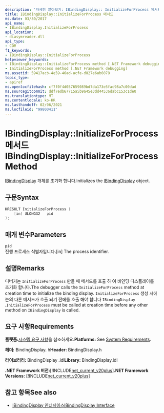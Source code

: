 ```yaml
---
description: '자세히 알아보기: IBindingDisplay:: InitializeForProcess 메서드'
title: IBindingDisplay::InitializeForProcess 메서드
ms.date: 03/30/2017
api_name:
- IBindingDisplay.InitializeForProcess
api_location:
- diasymreader.dll
api_type:
- COM
f1_keywords:
- IBindingDisplay::InitializeForProcess
helpviewer_keywords:
- IBindingDisplay::InitializeForProcess method [.NET Framework debugging]
- InitializeForProcess method [.NET Framework debugging]
ms.assetid: 59417acb-4e59-46ad-acfe-d827e6ab6078
topic_type:
- apiref
ms.openlocfilehash: cf7f0f4d057659089bd7da173e5fac98a7c00dad
ms.sourcegitcommit: ddf7edb67715a5b9a45e3dd44536dabc153c1de0
ms.translationtype: MT
ms.contentlocale: ko-KR
ms.lasthandoff: 02/06/2021
ms.locfileid: "99800411"
---
```

# <a name="ibindingdisplayinitializeforprocess-method"></a><span data-ttu-id="00493-103">IBindingDisplay::InitializeForProcess 메서드</span><span class="sxs-lookup"><span data-stu-id="00493-103">IBindingDisplay::InitializeForProcess Method</span></span>

<span data-ttu-id="00493-104">[IBindingDisplay](ibindingdisplay-interface.md) 개체를 초기화 합니다.</span><span class="sxs-lookup"><span data-stu-id="00493-104">Initializes the [IBindingDisplay](ibindingdisplay-interface.md) object.</span></span>  
  
## <a name="syntax"></a><span data-ttu-id="00493-105">구문</span><span class="sxs-lookup"><span data-stu-id="00493-105">Syntax</span></span>  
  
```cpp  
HRESULT InitializeForProcess (  
    [in] ULONG32   pid  
);  
```  
  
## <a name="parameters"></a><span data-ttu-id="00493-106">매개 변수</span><span class="sxs-lookup"><span data-stu-id="00493-106">Parameters</span></span>  

 `pid`  
 <span data-ttu-id="00493-107">진행 프로세스 식별자입니다.</span><span class="sxs-lookup"><span data-stu-id="00493-107">[in] The process identifier.</span></span>  
  
## <a name="remarks"></a><span data-ttu-id="00493-108">설명</span><span class="sxs-lookup"><span data-stu-id="00493-108">Remarks</span></span>  

 <span data-ttu-id="00493-109">디버거는 `InitializeForProcess` 만들 때 메서드를 호출 하 여 바인딩 디스플레이를 초기화 합니다.</span><span class="sxs-lookup"><span data-stu-id="00493-109">The debugger calls the `InitializeForProcess` method at creation time to initialize the binding display.</span></span> <span data-ttu-id="00493-110">`InitializeForProcess` 생성 시에는의 다른 메서드가 호출 되기 전에를 호출 해야 합니다 `IBindingDisplay` .</span><span class="sxs-lookup"><span data-stu-id="00493-110">`InitializeForProcess` must be called at creation time before any other method on `IBindingDisplay` is called.</span></span>  
  
## <a name="requirements"></a><span data-ttu-id="00493-111">요구 사항</span><span class="sxs-lookup"><span data-stu-id="00493-111">Requirements</span></span>  

 <span data-ttu-id="00493-112">**플랫폼:**[시스템 요구 사항](../../get-started/system-requirements.md)을 참조하세요.</span><span class="sxs-lookup"><span data-stu-id="00493-112">**Platforms:** See [System Requirements](../../get-started/system-requirements.md).</span></span>  
  
 <span data-ttu-id="00493-113">**헤더:** BindingDisplay. h</span><span class="sxs-lookup"><span data-stu-id="00493-113">**Header:** BindingDisplay.h</span></span>  
  
 <span data-ttu-id="00493-114">**라이브러리:** BindingDisplay .idl</span><span class="sxs-lookup"><span data-stu-id="00493-114">**Library:** BindingDisplay.idl</span></span>  
  
 <span data-ttu-id="00493-115">**.NET Framework 버전:**[!INCLUDE[net_current_v20plus](../../../../includes/net-current-v20plus-md.md)]</span><span class="sxs-lookup"><span data-stu-id="00493-115">**.NET Framework Versions:** [!INCLUDE[net_current_v20plus](../../../../includes/net-current-v20plus-md.md)]</span></span>  
  
## <a name="see-also"></a><span data-ttu-id="00493-116">참고 항목</span><span class="sxs-lookup"><span data-stu-id="00493-116">See also</span></span>

- [<span data-ttu-id="00493-117">IBindingDisplay 인터페이스</span><span class="sxs-lookup"><span data-stu-id="00493-117">IBindingDisplay Interface</span></span>](ibindingdisplay-interface.md)
